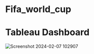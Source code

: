 #  Fifa_world_cup
# Tableau Dashboard
![Screenshot 2024-02-07 102907](https://github.com/VishalDubey9/Fifa_world_cup/assets/154626826/374054c4-bca2-485a-a4c0-83984a696039)


